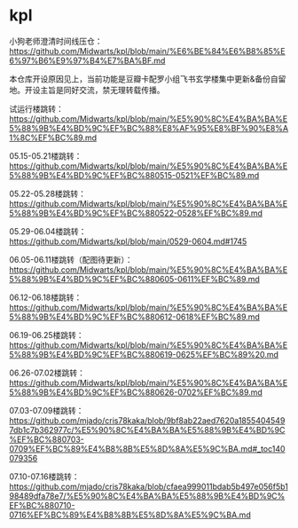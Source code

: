 # kpl
小狗老师澄清时间线压仓：    
https://github.com/Midwarts/kpl/blob/main/%E6%BE%84%E6%B8%85%E6%97%B6%E9%97%B4%E7%BA%BF.md


本仓库开设原因见上，当前功能是豆瓣卡配罗小组飞书玄学楼集中更新&备份自留地。开设主旨是同好交流，禁无理转载传播。  


试运行楼跳转：  
https://github.com/Midwarts/kpl/blob/main/%E5%90%8C%E4%BA%BA%E5%88%9B%E4%BD%9C%EF%BC%88%E8%AF%95%E8%BF%90%E8%A1%8C%EF%BC%89.md
   
05.15-05.21楼跳转：  
https://github.com/Midwarts/kpl/blob/main/%E5%90%8C%E4%BA%BA%E5%88%9B%E4%BD%9C%EF%BC%880515-0521%EF%BC%89.md

05.22-05.28楼跳转：  
https://github.com/Midwarts/kpl/blob/main/%E5%90%8C%E4%BA%BA%E5%88%9B%E4%BD%9C%EF%BC%880522-0528%EF%BC%89.md
   
05.29-06.04楼跳转：   
https://github.com/Midwarts/kpl/blob/main/0529-0604.md#1745

06.05-06.11楼跳转（配图待更新）：
https://github.com/Midwarts/kpl/blob/main/%E5%90%8C%E4%BA%BA%E5%88%9B%E4%BD%9C%EF%BC%880605-0611%EF%BC%89.md

06.12-06.18楼跳转：   
https://github.com/Midwarts/kpl/blob/main/%E5%90%8C%E4%BA%BA%E5%88%9B%E4%BD%9C%EF%BC%880612-0618%EF%BC%89.md

06.19-06.25楼跳转：   
https://github.com/Midwarts/kpl/blob/main/%E5%90%8C%E4%BA%BA%E5%88%9B%E4%BD%9C%EF%BC%880619-0625%EF%BC%89%20.md

06.26-07.02楼跳转：   
https://github.com/Midwarts/kpl/blob/main/%E5%90%8C%E4%BA%BA%E5%88%9B%E4%BD%9C%EF%BC%880626-0702%EF%BC%89.md

07.03-07.09楼跳转：    
https://github.com/mjado/cris78kaka/blob/9bf8ab22aed7620a18554045497db1c7b362977c/%E5%90%8C%E4%BA%BA%E5%88%9B%E4%BD%9C%EF%BC%880703-0709%EF%BC%89%E4%B8%8B%E5%8D%8A%E5%9C%BA.md#_toc140079356   

07.10-07.16楼跳转：  
https://github.com/mjado/cris78kaka/blob/cfaea999011bdab5b497e056f5b198489dfa78e7/%E5%90%8C%E4%BA%BA%E5%88%9B%E4%BD%9C%EF%BC%880710-0716%EF%BC%89%E4%B8%8B%E5%8D%8A%E5%9C%BA.md